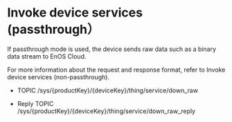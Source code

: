 # Invoke device services (passthrough）

If passthrough mode is used, the device sends raw data such as a binary data stream to EnOS Cloud.

For more information about the request and response format, refer to
Invoke device services (non-passthrough).

- TOPIC /sys/{productKey}/{deviceKey}/thing/service/down_raw

- Reply TOPIC /sys/{productKey}/{deviceKey}/thing/service/down_raw_reply
